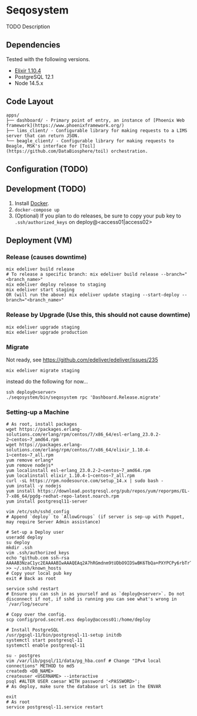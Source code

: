 # Seqosystem
TODO Description

## Dependencies
Tested with the following versions.
* [Elixir 1.10.4](https://elixir-lang.org/)
* PostgreSQL 12.1
* Node 14.5.x

## Code Layout
```
apps/
├── dashboard/ - Primary point of entry, an instance of [Phoenix Web framework](https://www.phoenixframework.org/)
├── lims_client/ - Configurable library for making requests to a LIMS server that can return JSON.
└── beagle_client/ - Configurable library for making requests to Beagle, MSK's interface for [Toil](https://github.com/DataBiosphere/toil) orchestration.
```

## Configuration (TODO)
## Development (TODO)
1. Install [Docker](https://docs.docker.com/compose/install/).
2. `docker-compose up`
3. (Optional) If you plan to do releases, be sure to copy your pub key to `.ssh/authorized_keys` on deploy@<access01|access02>

## Deployment (VM)
### Release (causes downtime)
```
mix edeliver build release
# To release a specific branch: mix edeliver build release --branch="<branch_name>"
mix edeliver deploy release to staging
mix edeliver start staging
OR (will run the above) mix edeliver update staging --start-deploy --branch="<branch_name>"
```

### Release by Upgrade (Use this, this should not cause downtime)
```
mix edeliver upgrade staging
mix edeliver upgrade production

```
### Migrate
Not ready, see https://github.com/edeliver/edeliver/issues/235
```
mix edeliver migrate staging
```
instead do the following for now...
```
ssh deploy@<server>
./seqosystem/bin/seqosystem rpc 'Dashboard.Release.migrate'
```

### Setting-up a Machine
```
# As root, install packages
wget https://packages.erlang-solutions.com/erlang/rpm/centos/7/x86_64/esl-erlang_23.0.2-2~centos~7_amd64.rpm
wget https://packages.erlang-solutions.com/erlang/rpm/centos/7/x86_64/elixir_1.10.4-1~centos~7_all.rpm
yum remove erlang*
yum remove nodejs*
yum localinstall esl-erlang_23.0.2-2~centos~7_amd64.rpm
yum localinstall elixir_1.10.4-1~centos~7_all.rpm
curl -sL https://rpm.nodesource.com/setup_14.x | sudo bash -
yum install -y nodejs
yum install https://download.postgresql.org/pub/repos/yum/reporpms/EL-7-x86_64/pgdg-redhat-repo-latest.noarch.rpm
yum install postgresql11-server

vim /etc/ssh/sshd_config
# Append `deploy` to `AllowGroups` (if server is sep-up with Puppet, may require Server Admin assistance)

# Set-up a Deploy user
useradd deploy
su deploy
mkdir .ssh
vim .ssh/authorized_keys
echo "github.com ssh-rsa AAAAB3NzaC1yc2EAAAABIwAAAQEAq2A7hRGmdnm9tUDbO9IDSwBK6TbQa+PXYPCPy6rbTrTtw7PHkccKrpp0yVhp5HdEIcKr6pLlVDBfOLX9QUsyCOV0wzfjIJNlGEYsdlLJizHhbn2mUjvSAHQqZETYP81eFzLQNnPHt4EVVUh7VfDESU84KezmD5QlWpXLmvU31/yMf+Se8xhHTvKSCZIFImWwoG6mbUoWf9nzpIoaSjB+weqqUUmpaaasXVal72J+UX2B+2RPW3RcT0eOzQgqlJL3RKrTJvdsjE3JEAvGq3lGHSZXy28G3skua2SmVi/w4yCE6gbODqnTWlg7+wC604ydGXA8VJiS5ap43JXiUFFAaQ==" >> ~/.ssh/known_hosts
# Copy your local pub key
exit # Back as root

service sshd restart
# Ensure you can ssh in as yourself and as `deploy@<server>`. Do not disconnect if not, if sshd is running you can see what's wrong in `/var/log/secure`

# Copy over the config.
scp config/prod.secret.exs deploy@access01:/home/deploy

# Install PostgreSQL
/usr/pgsql-11/bin/postgresql-11-setup initdb
systemctl start postgresql-11
systemctl enable postgresql-11

su - postgres
vim /var/lib/pgsql/11/data/pg_hba.conf # Change "IPv4 local connections" METHOD to md5
createdb <DB_NAME>
createuser <USERNAME> --interactive
psql #ALTER USER caesar WITH password '<PASSWORD>';
# As deploy, make sure the database url is set in the ENVAR

exit
# As root
service postgresql-11.service restart

